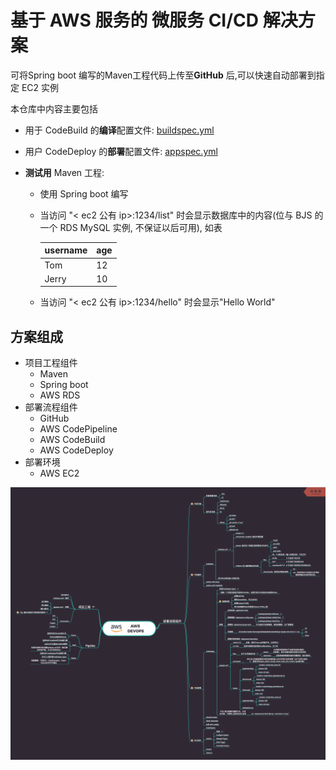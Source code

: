 # 基于 AWS 服务的 微服务 CI/CD 解决方案

可将Spring boot 编写的Maven工程代码上传至**GitHub** 后,可以快速自动部署到指定 EC2 实例

本仓库中内容主要包括

- 用于 CodeBuild 的**编译**配置文件: [buildspec.yml](buildspec.yml)

- 用户 CodeDeploy 的**部署**配置文件: [appspec.yml](appspec.yml)

- **测试用** Maven 工程: 

  - 使用 Spring boot 编写

  - 当访问 "< ec2 公有 ip>:1234/list" 时会显示数据库中的内容(位与 BJS 的一个 RDS MySQL 实例, 不保证以后可用), 如表

    | username | age  |
    | -------- | ---- |
    | Tom      | 12   |
    | Jerry    | 10   |

  - 当访问 "< ec2 公有 ip>:1234/hello" 时会显示"Hello World"

## 方案组成

- 项目工程组件
  - Maven
  - Spring boot
  - AWS RDS
- 部署流程组件
  - GitHub
  - AWS CodePipeline
  - AWS CodeBuild
  - AWS CodeDeploy
- 部署环境
  - AWS EC2

![](asserts/AWS-DevOps.png)
